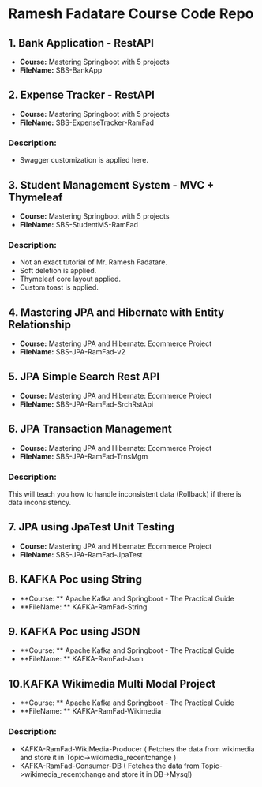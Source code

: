 # Ramesh Fadatare Course Code Repo

## 1. Bank Application - RestAPI
- **Course:** Mastering Springboot with 5 projects
- **FileName:** SBS-BankApp

## 2. Expense Tracker - RestAPI
- **Course:** Mastering Springboot with 5 projects
- **FileName:** SBS-ExpenseTracker-RamFad

### Description:
- Swagger customization is applied here.

## 3. Student Management System - MVC + Thymeleaf
- **Course:** Mastering Springboot with 5 projects
- **FileName:** SBS-StudentMS-RamFad

### Description:
- Not an exact tutorial of Mr. Ramesh Fadatare.
- Soft deletion is applied.
- Thymeleaf core layout applied.
- Custom toast is applied.

## 4. Mastering JPA and Hibernate with Entity Relationship
- **Course:** Mastering JPA and Hibernate: Ecommerce Project
- **FileName:** SBS-JPA-RamFad-v2

## 5. JPA Simple Search Rest API
- **Course:** Mastering JPA and Hibernate: Ecommerce Project
- **FileName:** SBS-JPA-RamFad-SrchRstApi

## 6. JPA Transaction Management
- **Course:** Mastering JPA and Hibernate: Ecommerce Project
- **FileName:** SBS-JPA-RamFad-TrnsMgm

### Description:
This will teach you how to handle inconsistent data (Rollback) if there is data inconsistency.

## 7. JPA using JpaTest Unit Testing
- **Course:** Mastering JPA and Hibernate: Ecommerce Project
- **FileName:** SBS-JPA-RamFad-JpaTest
	
## 8. KAFKA Poc using String
- **Course: ** Apache Kafka and Springboot - The Practical Guide
- **FileName: ** KAFKA-RamFad-String

## 9. KAFKA Poc using JSON
- **Course: ** Apache Kafka and Springboot - The Practical Guide
- **FileName: ** KAFKA-RamFad-Json

## 10.KAFKA Wikimedia Multi Modal Project
- **Course: ** Apache Kafka and Springboot - The Practical Guide
- **FileName: ** KAFKA-RamFad-Wikimedia

### Description:
- KAFKA-RamFad-WikiMedia-Producer ( Fetches the data from wikimedia and store it in Topic->wikimedia_recentchange )
- KAFKA-RamFad-Consumer-DB ( Fetches the data from Topic->wikimedia_recentchange and store it in DB->Mysql)








	
	